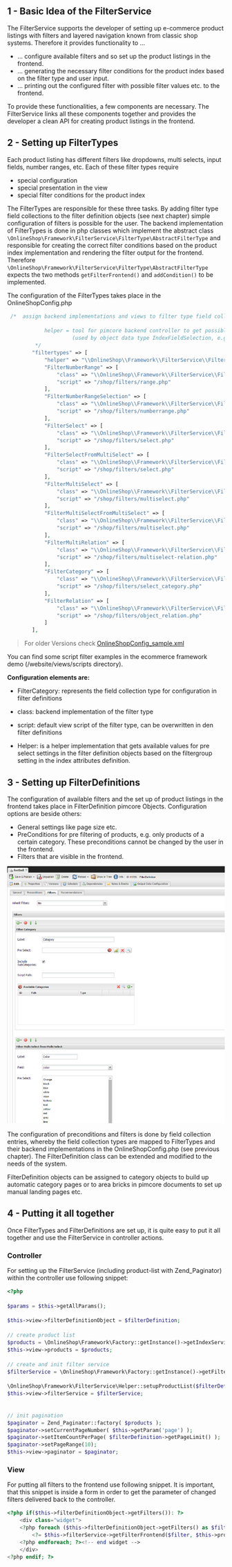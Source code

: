 ## 1 - Basic Idea of the FilterService
The FilterService supports the developer of setting up e-commerce product listings with filters and layered navigation known from classic shop systems. Therefore it provides functionality to ...
- ... configure available filters and so set up the product listings in the frontend.
- ... generating the necessary filter conditions for the product index based on the filter type and user input. 
- ... printing out the configured filter with possible filter values etc. to the frontend. 

To provide these functionalities, a few components are necessary. The FilterService links all these components together and provides the developer a clean API for creating product listings in the frontend. 


## 2 - Setting up FilterTypes
Each product listing has different filters like dropdowns, multi selects, input fields, number ranges, etc. Each of these filter types require
- special configuration
- special presentation in the view
- special filter conditions for the product index

The FilterTypes are responsible for these three tasks. By adding filter type field collections to the filter definition objects (see next chapter) simple configuration of filters is possible for the user. The backend implementation of FilterTypes is done in php classes which implement the abstract class ```\OnlineShop\Framework\FilterService\FilterType\AbstractFilterType``` and responsible for creating the correct filter conditions based on the product index implementation and rendering the filter output for the frontend. Therefore ```\OnlineShop\Framework\FilterService\FilterType\AbstractFilterType``` expects the two methods ```getFilterFrontend()``` and ```addCondition()``` to be implemented. 


The configuration of the FilterTypes takes place in the OnlineShopConfig.php
```php
 /*  assign backend implementations and views to filter type field collections

            helper = tool for pimcore backend controller to get possible group by values for a certain field
                     (used by object data type IndexFieldSelection, e.g. in filter definitions)
         */
        "filtertypes" => [
            "helper" => "\\OnlineShop\\Framework\\FilterService\\FilterGroupHelper",
            "FilterNumberRange" => [
                "class" => "\\OnlineShop\\Framework\\FilterService\\FilterType\\NumberRange",
                "script" => "/shop/filters/range.php"
            ],
            "FilterNumberRangeSelection" => [
                "class" => "\\OnlineShop\\Framework\\FilterService\\FilterType\\NumberRangeSelection",
                "script" => "/shop/filters/numberrange.php"
            ],
            "FilterSelect" => [
                "class" => "\\OnlineShop\\Framework\\FilterService\\FilterType\\Select",
                "script" => "/shop/filters/select.php"
            ],
            "FilterSelectFromMultiSelect" => [
                "class" => "\\OnlineShop\\Framework\\FilterService\\FilterType\\SelectFromMultiSelect",
                "script" => "/shop/filters/select.php"
            ],
            "FilterMultiSelect" => [
                "class" => "\\OnlineShop\\Framework\\FilterService\\FilterType\\MultiSelect",
                "script" => "/shop/filters/multiselect.php"
            ],
            "FilterMultiSelectFromMultiSelect" => [
                "class" => "\\OnlineShop\\Framework\\FilterService\\FilterType\\MultiSelectFromMultiSelect",
                "script" => "/shop/filters/multiselect.php"
            ],
            "FilterMultiRelation" => [
                "class" => "\\OnlineShop\\Framework\\FilterService\\FilterType\\MultiSelectRelation",
                "script" => "/shop/filters/multiselect-relation.php"
            ],
            "FilterCategory" => [
                "class" => "\\OnlineShop\\Framework\\FilterService\\FilterType\\SelectCategory",
                "script" => "/shop/filters/select_category.php"
            ],
            "FilterRelation" => [
                "class" => "\\OnlineShop\\Framework\\FilterService\\FilterType\\SelectRelation",
                "script" => "/shop/filters/object_relation.php"
            ]
        ],
```

> For older Versions check [OnlineShopConfig_sample.xml](/config/OnlineShopConfig_sample.xml)

You can find some script filter examples in the ecommerce framework demo (/website/views/scripts directory).


**Configuration elements are:**
- FilterCategory: represents the field collection type for configuration in filter definitions
- class: backend implementation of the filter type
- script: default view script of the filter type, can be overwritten in den filter definitions

- Helper: is a helper implementation that gets available values for pre select settings in the filter definition objects based on the filtergroup setting in the index attributes definition. 


## 3 - Setting up FilterDefinitions
The configuration of available filters and the set up of product listings in the frontend takes place in FilterDefinition pimcore Objects. Configuration options are beside others: 
- General settings like page size etc. 
- PreConditions for pre filtering of products, e.g. only products of a certain category. These preconditions cannot be changed by the user in the frontend. 
- Filters that are visible in the frontend. 

![filterdefinition](images/filterdefinitions.png)


The configuration of preconditions and filters is done by field collection entries, whereby the field collection types are mapped to FilterTypes and their backend implementations in the OnlineShopConfig.php (see previous chapter). The FilterDefinition class can be extended and modified to the needs of the system. 

FilterDefinition objects can be assigned to category objects to build up automatic category pages or to area bricks in pimcore documents to set up manual landing pages etc. 


## 4 - Putting it all together
Once FilterTypes and FilterDefinitions are set up, it is quite easy to put it all together and use the FilterService in controller actions. 
 
### Controller
For setting up the FilterService (including product-list with Zend_Paginator) within the controller use following snippet: 
```php 
<?php 

$params = $this->getAllParams();

$this->view->filterDefinitionObject = $filterDefinition;

// create product list
$products = \OnlineShop\Framework\Factory::getInstance()->getIndexService()->getProductListForCurrentTenant();
$this->view->products = $products;

// create and init filter service
$filterService = \OnlineShop\Framework\Factory::getInstance()->getFilterService($this->view);

\OnlineShop\Framework\FilterService\Helper::setupProductList($filterDefinition, $products, $params, $this->view, $filterService, true);
$this->view->filterService = $filterService;


// init pagination
$paginator = Zend_Paginator::factory( $products );
$paginator->setCurrentPageNumber( $this->getParam('page') );
$paginator->setItemCountPerPage( $filterDefinition->getPageLimit() );
$paginator->setPageRange(10);
$this->view->paginator = $paginator;

```

### View
For putting all filters to the frontend use following snippet. It is important, that this snippet is inside a form in order to get the parameter of changed filters delivered back to the controller. 

```php
<?php if($this->filterDefinitionObject->getFilters()): ?>
	<div class="widget">
	<?php foreach ($this->filterDefinitionObject->getFilters() as $filter): ?>
		<?= $this->filterService->getFilterFrontend($filter, $this->products, $this->currentFilter);?>
	<?php endforeach; ?><!-- end widget -->
	</div>
<?php endif; ?>
```
